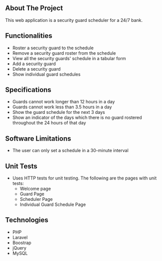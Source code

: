 ## About The Project

This web application is a security guard scheduler for a 24/7 bank.

## Functionalities

- Roster a security guard to the schedule
- Remove a security guard roster from the schedule
- View all the security guards' schedule in a tabular form
- Add a security guard
- Delete a security guard
- Show individual guard schedules

## Specifications

- Guards cannot work longer than 12 hours in a day
- Guards cannot work less than 3.5 hours in a day
- Show the guard schedule for the next 3 days
- Show an indicator of the days which there is no guard rostered throughout the 24 hours of that day

## Software Limitations

- The user can only set a schedule in a 30-minute interval

## Unit Tests
- Uses HTTP tests for unit testing. The following are the pages with unit tests:
  - Welcome page
  - Guard Page
  - Scheduler Page
  - Individual Guard Schedule Page

## Technologies

- PHP
- Laravel
- Boostrap
- jQuery
- MySQL
